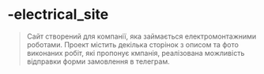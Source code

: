 # -electrical_site

> Сайт створений для компанії, яка займається електромонтажними роботами.
> Проект містить декілька сторінок з описом та фото виконаних робіт,
> які пропонує кмпанія, реалізована можливість відправки форми замовлення в телеграм.
